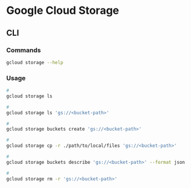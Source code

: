 # Google Cloud Storage

## CLI

### Commands

```sh
gcloud storage --help
```

### Usage

```sh
#
gcloud storage ls

#
gcloud storage ls 'gs://<bucket-path>'

#
gcloud storage buckets create 'gs://<bucket-path>'

#
gcloud storage cp -r ./path/to/local/files 'gs://<bucket-path>'

#
gcloud storage buckets describe 'gs://<bucket-path>' --format json

#
gcloud storage rm -r 'gs://<bucket-path>'
```
